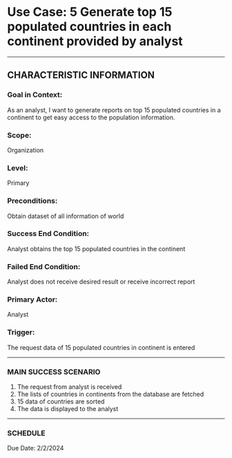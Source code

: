 # Use Case: 5 	Generate top 15 populated countries in each continent provided by analyst

----------------------
## CHARACTERISTIC INFORMATION
### Goal in Context: 
As an analyst, I want to generate reports on top 15 populated countries in a continent to get easy access to the population information.
### Scope: 
Organization
### Level: 
Primary
### Preconditions: 
Obtain dataset of all information of world
### Success End Condition: 
Analyst obtains the top 15 populated countries in the continent
### Failed End Condition: 
Analyst does not receive desired result or receive incorrect report
### Primary Actor: 
Analyst
### Trigger: 
The request data of 15 populated countries in continent is entered

----------------------
### MAIN SUCCESS SCENARIO
1.	The request from analyst is received
2.	The lists of countries in continents from the database are fetched
3.	15 data of countries are sorted
4.	The data is displayed to the analyst
----------------------
### SCHEDULE
Due Date: 2/2/2024
